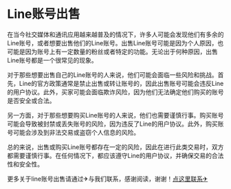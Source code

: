 # Line账号出售

在当今社交媒体和通讯应用越来越普及的情况下，许多人可能会发现他们有多余的Line账号，或者想要出售他们的Line账号。出售Line账号可能是因为个人原因，也可能是因为账号上有一定数量的粉丝或者特定的功能。无论出于何种原因，出售Line账号都是一个很常见的现象。

对于那些想要出售自己的Line账号的人来说，他们可能会面临一些风险和挑战。首先，Line的官方政策通常是禁止出售或转让账号的，因此出售账号可能会违反Line的用户协议。此外，买家可能会面临欺诈风险，因为他们无法确定他们购买的账号是否安全或合法。

另一方面，对于那些想要购买Line账号的人来说，他们也需要谨慎行事。购买账号可能会导致被封禁或丢失账号的风险，因为违反了Line的用户协议。此外，购买账号可能会涉及到非法交易或盗窃个人信息的风险。

总的来说，出售或购买Line账号都存在一定的风险，因此在进行此类交易时，双方都需要谨慎行事。在任何情况下，都应该遵守Line的用户协议，并确保交易的合法性和安全性。

更多关于line账号出售请通过✈与我们联系，感谢阅读，谢谢！[点这里联系✈](https://t.me/gngwzh)